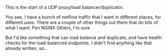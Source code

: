 This is the start of a UDP proxy/load balancer/duplicator.

You see, I have a bunch of netflow traffic that I want in different places, for different uses.
There are a couple of other things out there that do bits of what I want:
	Pen
	NGINX
	Others, I'm sure

But I'd like something that can load balance and duplicate, and have health checks for the
load-balanced endpoints.  I didn't find anything like that already written, so...
